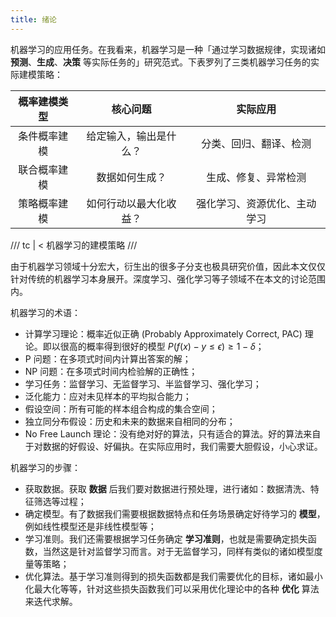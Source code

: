 ```yaml
---
title: 绪论
---
```


机器学习的应用任务。在我看来，机器学习是一种「通过学习数据规律，实现诸如 **预测**、**生成**、**决策** 等实际任务的」研究范式。下表罗列了三类机器学习任务的实际建模策略：

| 概率建模类型 |        核心问题        |           实际应用           |
| :----------: | :--------------------: | :--------------------------: |
| 条件概率建模 | 给定输入，输出是什么？ |    分类、回归、翻译、检测    |
| 联合概率建模 |     数据如何生成？     |     生成、修复、异常检测     |
| 策略概率建模 | 如何行动以最大化收益？ | 强化学习、资源优化、主动学习 |

/// tc | <
机器学习的建模策略
///

由于机器学习领域十分宏大，衍生出的很多子分支也极具研究价值，因此本文仅仅针对传统的机器学习本身展开。深度学习、强化学习等子领域不在本文的讨论范围内。

机器学习的术语：

- 计算学习理论：概率近似正确 (Probably Approximately Correct, PAC) 理论。即以很高的概率得到很好的模型 $P(f(x)- y \le \epsilon) \ge 1 - \delta$；
- P 问题：在多项式时间内计算出答案的解；
- NP 问题：在多项式时间内检验解的正确性；
- 学习任务：监督学习、无监督学习、半监督学习、强化学习；
- 泛化能力：应对未见样本的平均拟合能力；
- 假设空间：所有可能的样本组合构成的集合空间；
- 独立同分布假设：历史和未来的数据来自相同的分布；
- No Free Launch 理论：没有绝对好的算法，只有适合的算法。好的算法来自于对数据的好假设、好偏执。在实际应用时，我们需要大胆假设，小心求证。

机器学习的步骤：

- 获取数据。获取 **数据** 后我们要对数据进行预处理，进行诸如：数据清洗、特征筛选等过程；
- 确定模型。有了数据我们需要根据数据特点和任务场景确定好待学习的 **模型**，例如线性模型还是非线性模型等；
- 学习准则。我们还需要根据学习任务确定 **学习准则**，也就是需要确定损失函数，当然这是针对监督学习而言。对于无监督学习，同样有类似的诸如模型度量等策略；
- 优化算法。基于学习准则得到的损失函数都是我们需要优化的目标，诸如最小化最大化等等，针对这些损失函数我们可以采用优化理论中的各种 **优化** 算法来迭代求解。
